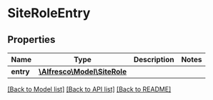 # SiteRoleEntry

## Properties
Name | Type | Description | Notes
------------ | ------------- | ------------- | -------------
**entry** | [**\Alfresco\Model\SiteRole**](SiteRole.md) |  | 

[[Back to Model list]](../README.md#documentation-for-models) [[Back to API list]](../README.md#documentation-for-api-endpoints) [[Back to README]](../README.md)


